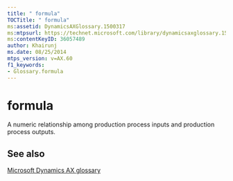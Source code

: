 ```yaml
---
title: " formula"
TOCTitle: " formula"
ms:assetid: DynamicsAXGlossary.1500317
ms:mtpsurl: https://technet.microsoft.com/library/dynamicsaxglossary.1500317(v=AX.60)
ms:contentKeyID: 36057489
author: Khairunj
ms.date: 08/25/2014
mtps_version: v=AX.60
f1_keywords:
- Glossary.formula
---
```


# formula

A numeric relationship among production process inputs and production process outputs.

## See also

[Microsoft Dynamics AX glossary](glossary/microsoft-dynamics-ax-glossary.md)

  


